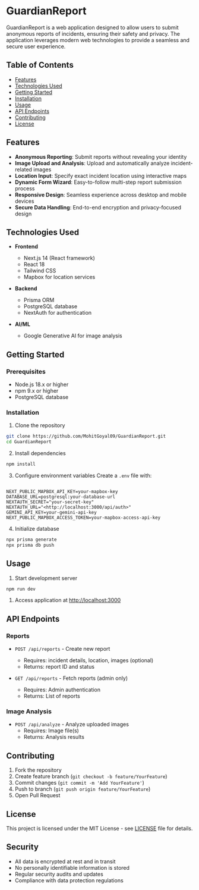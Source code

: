 # GuardianReport

GuardianReport is a web application designed to allow users to submit anonymous reports of incidents, ensuring their safety and privacy. The application leverages modern web technologies to provide a seamless and secure user experience.

## Table of Contents

- [Features](#features)
- [Technologies Used](#technologies-used)
- [Getting Started](#getting-started)
- [Installation](#installation)
- [Usage](#usage)
- [API Endpoints](#api-endpoints)
- [Contributing](#contributing)
- [License](#license)

## Features

- **Anonymous Reporting**: Submit reports without revealing your identity
- **Image Upload and Analysis**: Upload and automatically analyze incident-related images
- **Location Input**: Specify exact incident location using interactive maps
- **Dynamic Form Wizard**: Easy-to-follow multi-step report submission process
- **Responsive Design**: Seamless experience across desktop and mobile devices
- **Secure Data Handling**: End-to-end encryption and privacy-focused design

## Technologies Used

- **Frontend**
  - Next.js 14 (React framework)
  - React 18
  - Tailwind CSS
  - Mapbox for location services
  
- **Backend**
  - Prisma ORM
  - PostgreSQL database
  - NextAuth for authentication
  
- **AI/ML**
  - Google Generative AI for image analysis

## Getting Started

### Prerequisites

- Node.js 18.x or higher
- npm 9.x or higher
- PostgreSQL database

### Installation

1. Clone the repository

```bash
git clone https://github.com/MohitGoyal09/GuardianReport.git
cd GuardianReport
```

2. Install dependencies

```bash
npm install
```

3. Configure environment variables
Create a `.env` file with:

```

NEXT_PUBLIC_MAPBOX_API_KEY=your-mapbox-key
DATABASE_URL=postgresql:your-database-url
NEXTAUTH_SECRET="your-secret-key"
NEXTAUTH_URL="<http://localhost:3000/api/auth>"
GEMINI_API_KEY=your-gemini-api-key
NEXT_PUBLIC_MAPBOX_ACCESS_TOKEN=your-mapbox-access-api-key

```

4. Initialize database

```bash
npx prisma generate
npx prisma db push
```

## Usage

1. Start development server

```bash
npm run dev
```

1. Access application at <http://localhost:3000>

## API Endpoints

### Reports

- `POST /api/reports` - Create new report
  - Requires: incident details, location, images (optional)
  - Returns: report ID and status

- `GET /api/reports` - Fetch reports (admin only)
  - Requires: Admin authentication
  - Returns: List of reports

### Image Analysis  

- `POST /api/analyze` - Analyze uploaded images
  - Requires: Image file(s)
  - Returns: Analysis results

## Contributing

1. Fork the repository
2. Create feature branch (`git checkout -b feature/YourFeature`)
3. Commit changes (`git commit -m 'Add YourFeature'`)
4. Push to branch (`git push origin feature/YourFeature`)
5. Open Pull Request

## License

This project is licensed under the MIT License - see [LICENSE](LICENSE) file for details.

## Security

- All data is encrypted at rest and in transit
- No personally identifiable information is stored
- Regular security audits and updates
- Compliance with data protection regulations
